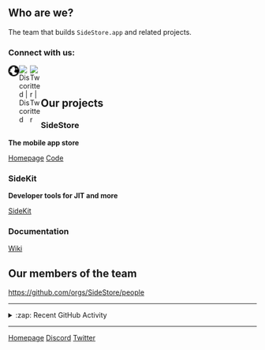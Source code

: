 <!-- 
Docs: How to use GitHub README and actions to auto-generate embedded content.
https://github.com/anuraghazra/github-readme-stats
https://www.youtube.com/watch?v=n6d4KHSKqGk
https://github.com/rahuldkjain/github-profile-readme-generator
 -->

## Who are we?

The team that builds `SideStore.app` and related projects.

### Connect with us:

<!--
[![Website](https://img.shields.io/website?label=sidestore.io&style=for-the-badge&url=https://sidestore.io)](https://sidestore.io)
[![Twitter Follow](https://img.shields.io/twitter/follow/sidestore_io?color=1DA1F2&logo=twitter&style=for-the-badge)](https://twitter.com/intent/follow?original_referer=https%3A%2F%2Fgithub.com%2Fsidestore&screen_name=sidestore)
[![GitHub Followers](https://img.shields.io/github/followers/sidestore?style=for-the-badge)]()
[![GitHub Sponsors](https://img.shields.io/github/sponsors/sidestore?style=for-the-badge
)]() 
-->

[<img align="left" alt="sidestore.io" width="22px" src="https://raw.githubusercontent.com/iconic/open-iconic/master/svg/globe.svg" />][website]
[<img align="left" alt="Discord | Discord" width="22px" src="https://cdn.jsdelivr.net/npm/simple-icons@v3/icons/discord.svg" />][discord]
[<img align="left" alt="Twitter | Twitter" width="22px" src="https://cdn.jsdelivr.net/npm/simple-icons@v3/icons/twitter.svg" />][twitter]

<br />
<br />

## Our projects

### SideStore

__The mobile app store__

[Homepage][website]
[Code][git.sidestore]

### SideKit

__Developer tools for JIT and more__

[SideKit][git.sidekit]

### Documentation

[Wiki][wiki]

## Our members of the team

https://github.com/orgs/SideStore/people

---

<details>
  <summary>:zap: Recent GitHub Activity</summary>

<!--START_SECTION:activity-->
1. 🗣 Commented on [#924](https://github.com/SideStore/SideStore/issues/924) in [SideStore/SideStore](https://github.com/SideStore/SideStore)
2. 🗣 Commented on [#921](https://github.com/SideStore/SideStore/issues/921) in [SideStore/SideStore](https://github.com/SideStore/SideStore)
3. ❗️ Closed issue [#921](https://github.com/SideStore/SideStore/issues/921) in [SideStore/SideStore](https://github.com/SideStore/SideStore)
4. ❗️ Closed issue [#923](https://github.com/SideStore/SideStore/issues/923) in [SideStore/SideStore](https://github.com/SideStore/SideStore)
5. 🎉 Merged PR [#5](https://github.com/SideStore/Altcon/pull/5) in [SideStore/Altcon](https://github.com/SideStore/Altcon)
6. 🗣 Commented on [#5](https://github.com/SideStore/Altcon/issues/5) in [SideStore/Altcon](https://github.com/SideStore/Altcon)
7. 🗣 Commented on [#924](https://github.com/SideStore/SideStore/issues/924) in [SideStore/SideStore](https://github.com/SideStore/SideStore)
8. ❗️ Opened issue [#924](https://github.com/SideStore/SideStore/issues/924) in [SideStore/SideStore](https://github.com/SideStore/SideStore)
9. ❗️ Closed issue [#922](https://github.com/SideStore/SideStore/issues/922) in [SideStore/SideStore](https://github.com/SideStore/SideStore)
10. 🗣 Commented on [#922](https://github.com/SideStore/SideStore/issues/922) in [SideStore/SideStore](https://github.com/SideStore/SideStore)
11. ❗️ Opened issue [#923](https://github.com/SideStore/SideStore/issues/923) in [SideStore/SideStore](https://github.com/SideStore/SideStore)
12. 💪 Opened PR [#5](https://github.com/SideStore/Altcon/pull/5) in [SideStore/Altcon](https://github.com/SideStore/Altcon)
13. ❗️ Opened issue [#922](https://github.com/SideStore/SideStore/issues/922) in [SideStore/SideStore](https://github.com/SideStore/SideStore)
14. ❗️ Opened issue [#921](https://github.com/SideStore/SideStore/issues/921) in [SideStore/SideStore](https://github.com/SideStore/SideStore)
15. ❗️ Closed issue [#904](https://github.com/SideStore/SideStore/issues/904) in [SideStore/SideStore](https://github.com/SideStore/SideStore)
16. 🎉 Merged PR [#920](https://github.com/SideStore/SideStore/pull/920) in [SideStore/SideStore](https://github.com/SideStore/SideStore)
17. 🗣 Commented on [#920](https://github.com/SideStore/SideStore/issues/920) in [SideStore/SideStore](https://github.com/SideStore/SideStore)
18. 🗣 Commented on [#913](https://github.com/SideStore/SideStore/issues/913) in [SideStore/SideStore](https://github.com/SideStore/SideStore)
19. 🗣 Commented on [#913](https://github.com/SideStore/SideStore/issues/913) in [SideStore/SideStore](https://github.com/SideStore/SideStore)
20. 🗣 Commented on [#904](https://github.com/SideStore/SideStore/issues/904) in [SideStore/SideStore](https://github.com/SideStore/SideStore)
<!--END_SECTION:activity-->

</details>

---

[Homepage][patreon] [Discord][discord] [Twitter][twitter]

<!--
- [Patreon][patreon]
- [OpenCollective][opencollective]
- [YouTube][youtube]
-->

[website]: https://sidestore.io
[wiki]: https://wiki.sidestore.io
[twitter]: https://twitter.com/sidestore_io
[discord]: https://discord.gg/sidestore-949183273383395328
[youtube]: https://youtube.com/TODO
[patreon]: https://www.patreon.com/SideStore
[opencollective]: https://opencollective.com/TODO
[git.sidestore]: https://github.com/SideStore/SideStore/
[git.sidekit]: https://github.com/SideStore/SideKit


